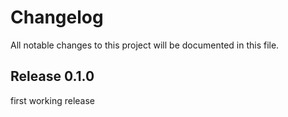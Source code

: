 # Changelog

All notable changes to this project will be documented in this file.

## Release 0.1.0

first working release
